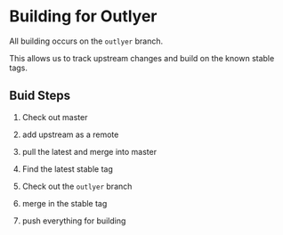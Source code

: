 # Building for Outlyer

All building occurs on the `outlyer` branch.

This allows us to track upstream changes and build on the known stable tags.

## Buid Steps

1. Check out master

1. add upstream as a remote

1. pull the latest and merge into master

1. Find the latest stable tag

1. Check out the `outlyer` branch

1. merge in the stable tag

1. push everything for building

